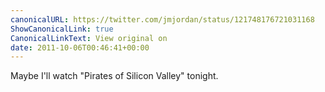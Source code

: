 ```yaml
---
canonicalURL: https://twitter.com/jmjordan/status/121748176721031168
ShowCanonicalLink: true
CanonicalLinkText: View original on
date: 2011-10-06T00:46:41+00:00
---
```

Maybe I'll watch "Pirates of Silicon Valley" tonight.